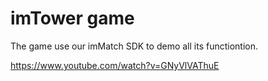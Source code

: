 # imTower game

The game use our imMatch SDK to demo all its functiontion.

https://www.youtube.com/watch?v=GNyVlVAThuE
